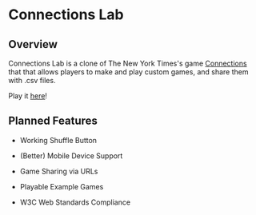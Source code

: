 # Connections Lab

## Overview

Connections Lab is a clone of The New York Times's game [Connections](https://www.nytimes.com/games/connections) that that allows players to make and play custom games, and share them with .csv files.

Play it [here](https://jacobi-waldino.github.io/ConnectionsLab/)!

## Planned Features

- Working Shuffle Button

- (Better) Mobile Device Support

- Game Sharing via URLs

- Playable Example Games

- W3C Web Standards Compliance

